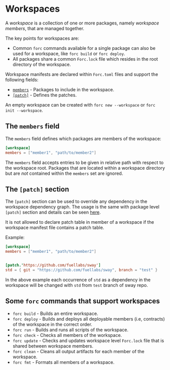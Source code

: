 # Workspaces

A *workspace* is a collection of one or more packages, namely *workspace members*, that are managed together.

The key points for workspaces are:

* Common `forc` commands available for a single package can also be used for a workspace, like `forc build` or `forc deploy`.
* All packages share a common `Forc.lock` file which resides in the root directory of the workspace.

Workspace manifests are declared within `Forc.toml` files and support the following fields:

* [`members`](#the-members-field) - Packages to include in the workspace.
* [`[patch]`](#the-patch-section) - Defines the patches.

An empty workspace can be created with `forc new --workspace` or `forc init --workspace`.

## The `members` field

The `members` field defines which packages are members of the workspace:

```toml
[workspace]
members = ["member1", "path/to/member2"]
```

The `members` field accepts entries to be given in relative path with respect to the workspace root.
Packages that are located within a workspace directory but are *not* contained within the `members` set are ignored.

## The `[patch]` section

The `[patch]` section can be used to override any dependency in the workspace dependency graph. The usage is the same with package level `[patch]` section and details can be seen [here](./manifest_reference.md#the-patch-section).

It is not allowed to declare patch table in member of a workspace if the workspace manifest file contains a patch table.

Example:

```toml
[workspace]
members = ["member1", "path/to/member2"]


[patch.'https://github.com/fuellabs/sway']
std = { git = "https://github.com/fuellabs/sway", branch = "test" }
```

In the above example each occurrence of `std` as a dependency in the workspace will be changed with `std` from `test` branch of sway repo.

## Some `forc` commands that support workspaces

* `forc build` - Builds an entire workspace.
* `forc deploy` - Builds and deploys all deployable members (i.e, contracts) of the workspace in the correct order.
* `forc run` - Builds and runs all scripts of the workspace.
* `forc check` - Checks all members of the workspace.
* `forc update` - Checks and updates workspace level `Forc.lock` file that is shared between workspace members.
* `forc clean` - Cleans all output artifacts for each member of the workspace.
* `forc fmt` - Formats all members of a workspace.
